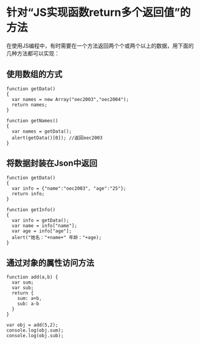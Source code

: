 # 针对“JS实现函数return多个返回值”的方法

在使用JS编程中，有时需要在一个方法返回两个个或两个以上的数据，用下面的几种方法都可以实现：

## 使用数组的方式
```
function getData()
{
  var names = new Array("oec2003","oec2004");
  return names;
}

function getNames()
{
  var names = getData();
  alert(getData()[0]); //返回oec2003
}
```

## 将数据封装在Json中返回
```
function getData()
{
  var info = {"name":"oec2003", "age":"25"};
  return info;
}

function getInfo()
{
  var info = getData();
  var name = info["name"];
  var age = info["age"];
  alert("姓名："+name+" 年龄："+age);
}
```

## 通过对象的属性访问方法
```
function add(a,b) {
  var sum;
  var sub;
  return {
    sum: a+b,
    sub: a-b
  }
}

var obj = add(5,2);
console.log(obj.sum);
console.log(obj.sub);
```